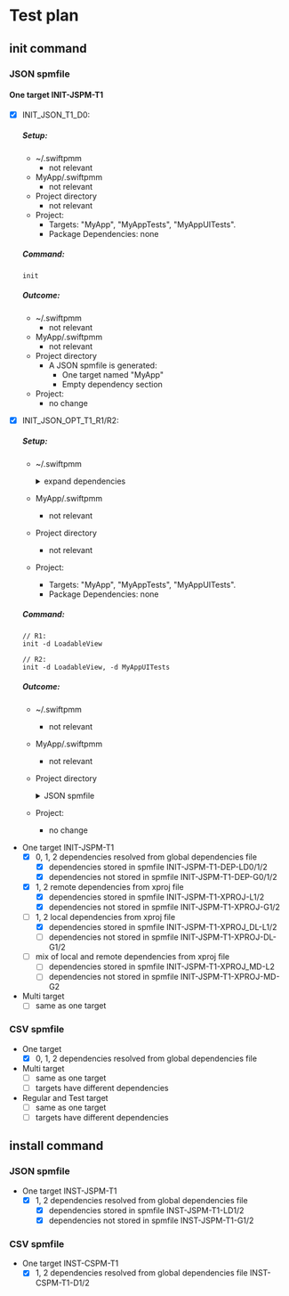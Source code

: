 # Test plan

## init command

### JSON spmfile

#### One target INIT-JSPM-T1 
- [x] INIT_JSON_T1_D0: 
	##### Setup:
	- ~/.swiftpmm
		- not relevant
	- MyApp/.swiftpmm
		- not relevant
	- Project directory
		- not relevant
	- Project:
		- Targets: "MyApp", "MyAppTests", "MyAppUITests". 
		- Package Dependencies: none
	##### Command: 
	```
	init
	```
	##### Outcome:
	- ~/.swiftpmm
		- not relevant
	- MyApp/.swiftpmm
		- not relevant
	- Project directory
		- A JSON spmfile is generated:
			- One target named "MyApp"
			- Empty dependency section
	- Project:
		- no change

- [x] INIT_JSON_OPT_T1_R1/R2: 
	##### Setup:
	- ~/.swiftpmm
		<details>
			<summary>expand dependencies</summary>
		
			{
			  "dependencies" : [
			    {
			      "id" : "AA39C307-0F4C-4482-916E-23D715D7BE8A",
			      "name" : "LoadableView",
			      "url" : "https://github.com/anconaesselmann/LoadableView",
			      "version" : "0.3.9"
			    },
			    {
			      "id" : "8918A5F9-4693-4285-A10B-D702E877E9B4",
			      "name" : "DebugSwiftUI",
			      "url" : "https://github.com/anconaesselmann/DebugSwiftUI",
			      "version" : "0.0.1"
			    }
			  ]
			}
		
		</details>

	- MyApp/.swiftpmm
		- not relevant
	- Project directory
		- not relevant
	- Project:
		- Targets: "MyApp", "MyAppTests", "MyAppUITests". 
		- Package Dependencies: none
	##### Command: 
	```
	// R1:
	init -d LoadableView

	// R2:
	init -d LoadableView, -d MyAppUITests
	```
	##### Outcome:
	- ~/.swiftpmm
		- not relevant
	- MyApp/.swiftpmm
		- not relevant
	- Project directory
		<details>
			<summary>JSON spmfile</summary>
		
			{
			  "dependencies" : [
			    {
			      "id" : "8918A5F9-4693-4285-A10B-D702E877E9B4",
			      "name" : "DebugSwiftUI",
			      "url" : "https://github.com/anconaesselmann/DebugSwiftUI",
			      "version" : "0.0.1"
			    },
			    {
			      "id" : "AA39C307-0F4C-4482-916E-23D715D7BE8A",
			      "name" : "LoadableView",
			      "url" : "https://github.com/anconaesselmann/LoadableView",
			      "version" : "0.3.9"
			    }
			  ],
			  "targets" : [
			    {
			      "dependencies" : [
			        "DebugSwiftUI",
			        "LoadableView"
			      ],
			      "id" : "9D6FC795-45A9-457C-919F-D8CE20A9DFDA",
			      "name" : "MyApp"
			    }
			  ]
			}
		
		</details>
	- Project:
		- no change


- One target INIT-JSPM-T1 
	- [x] 0, 1, 2 dependencies resolved from global dependencies file
		- [x] dependencies stored in spmfile INIT-JSPM-T1-DEP-LD0/1/2
		- [x] dependencies not stored in spmfile INIT-JSPM-T1-DEP-G0/1/2
	- [x] 1, 2 remote dependencies from xproj file
		- [x] dependencies stored in spmfile INIT-JSPM-T1-XPROJ-L1/2
		- [x] dependencies not stored in spmfile INIT-JSPM-T1-XPROJ-G1/2
	- [ ] 1, 2 local dependencies from xproj file
		- [x] dependencies stored in spmfile INIT-JSPM-T1-XPROJ_DL-L1/2
		- [ ] dependencies not stored in spmfile INIT-JSPM-T1-XPROJ-DL-G1/2
	- [ ] mix of local and remote dependencies from xproj file
		- [ ] dependencies stored in spmfile INIT-JSPM-T1-XPROJ_MD-L2
		- [ ] dependencies not stored in spmfile INIT-JSPM-T1-XPROJ-MD-G2

- Multi target
	- [ ] same as one target

### CSV spmfile

- One target
	- [x] 0, 1, 2 dependencies resolved from global dependencies file

- Multi target
	- [ ] same as one target
	- [ ] targets have different dependencies

- Regular and Test target
	- [ ] same as one target
	- [ ] targets have different dependencies

## install command

### JSON spmfile

- One target INST-JSPM-T1 
    - [x] 1, 2 dependencies resolved from global dependencies file
        - [x] dependencies stored in spmfile INST-JSPM-T1-LD1/2
        - [x] dependencies not stored in spmfile INST-JSPM-T1-G1/2

### CSV spmfile

- One target INST-CSPM-T1 
    - [x] 1, 2 dependencies resolved from global dependencies file INST-CSPM-T1-D1/2
